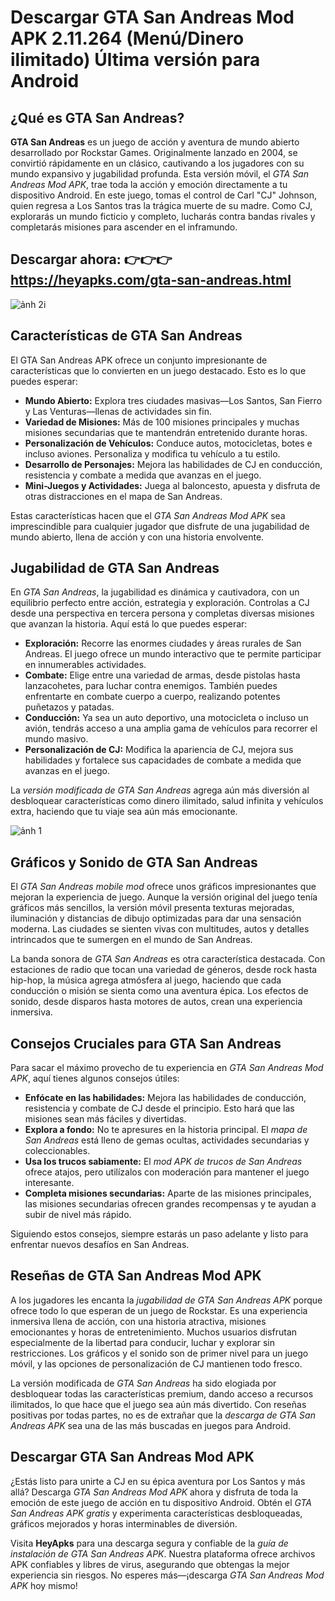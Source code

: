 # Descargar GTA San Andreas Mod APK 2.11.264 (Menú/Dinero ilimitado) Última versión para Android

## ¿Qué es GTA San Andreas?

**GTA San Andreas** es un juego de acción y aventura de mundo abierto desarrollado por Rockstar Games. Originalmente lanzado en 2004, se convirtió rápidamente en un clásico, cautivando a los jugadores con su mundo expansivo y jugabilidad profunda. Esta versión móvil, el *GTA San Andreas Mod APK*, trae toda la acción y emoción directamente a tu dispositivo Android. En este juego, tomas el control de Carl "CJ" Johnson, quien regresa a Los Santos tras la trágica muerte de su madre. Como CJ, explorarás un mundo ficticio y completo, lucharás contra bandas rivales y completarás misiones para ascender en el inframundo.

## Descargar ahora: 👉👉👉 https://heyapks.com/gta-san-andreas.html

![ảnh 2i](https://github.com/user-attachments/assets/24ca44a9-3a04-4030-9009-572292a96828)

## Características de GTA San Andreas

El GTA San Andreas APK ofrece un conjunto impresionante de características que lo convierten en un juego destacado. Esto es lo que puedes esperar:

- **Mundo Abierto:** Explora tres ciudades masivas—Los Santos, San Fierro y Las Venturas—llenas de actividades sin fin.
- **Variedad de Misiones:** Más de 100 misiones principales y muchas misiones secundarias que te mantendrán entretenido durante horas.
- **Personalización de Vehículos:** Conduce autos, motocicletas, botes e incluso aviones. Personaliza y modifica tu vehículo a tu estilo.
- **Desarrollo de Personajes:** Mejora las habilidades de CJ en conducción, resistencia y combate a medida que avanzas en el juego.
- **Mini-Juegos y Actividades:** Juega al baloncesto, apuesta y disfruta de otras distracciones en el mapa de San Andreas.

Estas características hacen que el *GTA San Andreas Mod APK* sea imprescindible para cualquier jugador que disfrute de una jugabilidad de mundo abierto, llena de acción y con una historia envolvente.

## Jugabilidad de GTA San Andreas

En *GTA San Andreas*, la jugabilidad es dinámica y cautivadora, con un equilibrio perfecto entre acción, estrategia y exploración. Controlas a CJ desde una perspectiva en tercera persona y completas diversas misiones que avanzan la historia. Aquí está lo que puedes esperar:

- **Exploración:** Recorre las enormes ciudades y áreas rurales de San Andreas. El juego ofrece un mundo interactivo que te permite participar en innumerables actividades.
- **Combate:** Elige entre una variedad de armas, desde pistolas hasta lanzacohetes, para luchar contra enemigos. También puedes enfrentarte en combate cuerpo a cuerpo, realizando potentes puñetazos y patadas.
- **Conducción:** Ya sea un auto deportivo, una motocicleta o incluso un avión, tendrás acceso a una amplia gama de vehículos para recorrer el mundo masivo.
- **Personalización de CJ:** Modifica la apariencia de CJ, mejora sus habilidades y fortalece sus capacidades de combate a medida que avanzas en el juego.

La *versión modificada de GTA San Andreas* agrega aún más diversión al desbloquear características como dinero ilimitado, salud infinita y vehículos extra, haciendo que tu viaje sea aún más emocionante.

![ảnh 1](https://github.com/user-attachments/assets/e148fbeb-e433-4f17-9356-de00a4a6f9ff)

## Gráficos y Sonido de GTA San Andreas

El *GTA San Andreas mobile mod* ofrece unos gráficos impresionantes que mejoran la experiencia de juego. Aunque la versión original del juego tenía gráficos más sencillos, la versión móvil presenta texturas mejoradas, iluminación y distancias de dibujo optimizadas para dar una sensación moderna. Las ciudades se sienten vivas con multitudes, autos y detalles intrincados que te sumergen en el mundo de San Andreas.

La banda sonora de *GTA San Andreas* es otra característica destacada. Con estaciones de radio que tocan una variedad de géneros, desde rock hasta hip-hop, la música agrega atmósfera al juego, haciendo que cada conducción o misión se sienta como una aventura épica. Los efectos de sonido, desde disparos hasta motores de autos, crean una experiencia inmersiva.

## Consejos Cruciales para GTA San Andreas

Para sacar el máximo provecho de tu experiencia en *GTA San Andreas Mod APK*, aquí tienes algunos consejos útiles:

- **Enfócate en las habilidades:** Mejora las habilidades de conducción, resistencia y combate de CJ desde el principio. Esto hará que las misiones sean más fáciles y divertidas.
- **Explora a fondo:** No te apresures en la historia principal. El *mapa de San Andreas* está lleno de gemas ocultas, actividades secundarias y coleccionables.
- **Usa los trucos sabiamente:** El *mod APK de trucos de San Andreas* ofrece atajos, pero utilízalos con moderación para mantener el juego interesante.
- **Completa misiones secundarias:** Aparte de las misiones principales, las misiones secundarias ofrecen grandes recompensas y te ayudan a subir de nivel más rápido.

Siguiendo estos consejos, siempre estarás un paso adelante y listo para enfrentar nuevos desafíos en San Andreas.

## Reseñas de GTA San Andreas Mod APK

A los jugadores les encanta la *jugabilidad de GTA San Andreas APK* porque ofrece todo lo que esperan de un juego de Rockstar. Es una experiencia inmersiva llena de acción, con una historia atractiva, misiones emocionantes y horas de entretenimiento. Muchos usuarios disfrutan especialmente de la libertad para conducir, luchar y explorar sin restricciones. Los gráficos y el sonido son de primer nivel para un juego móvil, y las opciones de personalización de CJ mantienen todo fresco.

La versión modificada de *GTA San Andreas* ha sido elogiada por desbloquear todas las características premium, dando acceso a recursos ilimitados, lo que hace que el juego sea aún más divertido. Con reseñas positivas por todas partes, no es de extrañar que la *descarga de GTA San Andreas APK* sea una de las más buscadas en juegos para Android.

## Descargar GTA San Andreas Mod APK

¿Estás listo para unirte a CJ en su épica aventura por Los Santos y más allá? Descarga *GTA San Andreas Mod APK* ahora y disfruta de toda la emoción de este juego de acción en tu dispositivo Android. Obtén el *GTA San Andreas APK gratis* y experimenta características desbloqueadas, gráficos mejorados y horas interminables de diversión.

Visita **HeyApks** para una descarga segura y confiable de la *guía de instalación de GTA San Andreas APK*. Nuestra plataforma ofrece archivos APK confiables y libres de virus, asegurando que obtengas la mejor experiencia sin riesgos. No esperes más—¡descarga *GTA San Andreas Mod APK* hoy mismo!
